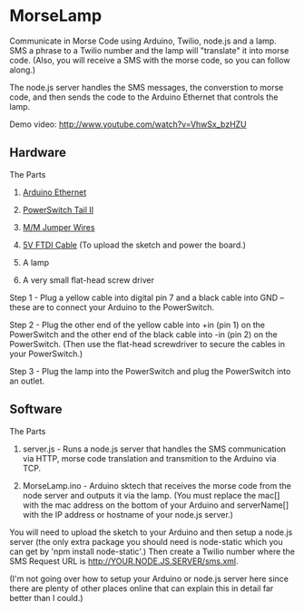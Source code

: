 MorseLamp
=========

Communicate in Morse Code using Arduino, Twilio, node.js and a lamp.  SMS a phrase to a Twilio number and the lamp will "translate" it into morse code.  (Also, you will receive a SMS with the morse code, so you can follow along.)

The node.js server handles the SMS messages, the converstion to morse code, and then sends the code to the Arduino Ethernet that controls the lamp.

Demo video: http://www.youtube.com/watch?v=VhwSx_bzHZU

Hardware
--------

The Parts

1) [Arduino Ethernet](https://www.sparkfun.com/products/11229)

2) [PowerSwitch Tail II](https://www.sparkfun.com/products/10747)

3) [M/M Jumper Wires](https://www.sparkfun.com/products/8431)

4) [5V FTDI Cable](https://www.sparkfun.com/products/9718) (To upload the sketch and power the board.)

5) A lamp 

6) A very small flat-head screw driver

Step 1 - Plug a yellow cable into digital pin 7 and a black cable into GND – these are to connect your Arduino to the PowerSwitch. 

Step 2 - Plug the other end of the yellow cable into +in (pin 1) on the PowerSwitch and the other end of the black cable into -in (pin 2) on the PowerSwitch. (Then use the flat-head screwdriver to secure the cables in your PowerSwitch.)

Step 3 - Plug the lamp into the PowerSwitch and plug the PowerSwitch into an outlet.

Software
--------

The Parts

1) server.js - Runs a node.js server that handles the SMS communication via HTTP, morse code translation and transmition to the Arduino via TCP.

2) MorseLamp.ino - Arduino sktech that receives the morse code from the node server and outputs it via the lamp.  (You must replace the mac[] with the mac address on the bottom of your Arduino and serverName[] with the IP address or hostname of your node.js server.)

You will need to upload the sketch to your Arduino and then setup a node.js server (the only extra package you should need is node-static which you can get by 'npm install node-static'.)  Then create a Twilio number where the SMS Request URL is http://YOUR.NODE.JS.SERVER/sms.xml.

(I'm not going over how to setup your Arduino or node.js server here since there are plenty of other places online that can explain this in detail far better than I could.)  
